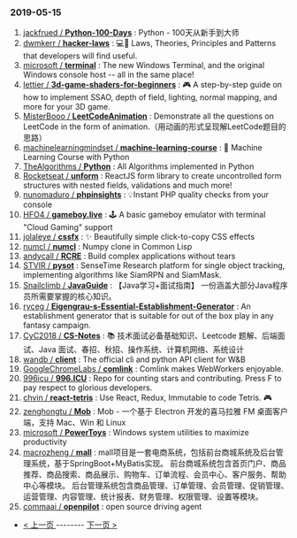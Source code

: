 ### 2019-05-15 
1. [jackfrued / **Python-100-Days**](https://github.com/jackfrued/Python-100-Days) : Python - 100天从新手到大师
1. [dwmkerr / **hacker-laws**](https://github.com/dwmkerr/hacker-laws) : 💻📖 Laws, Theories, Principles and Patterns that developers will find useful.
1. [microsoft / **terminal**](https://github.com/microsoft/terminal) : The new Windows Terminal, and the original Windows console host -- all in the same place!
1. [lettier / **3d-game-shaders-for-beginners**](https://github.com/lettier/3d-game-shaders-for-beginners) : 🎮 A step-by-step guide on how to implement SSAO, depth of field, lighting, normal mapping, and more for your 3D game.
1. [MisterBooo / **LeetCodeAnimation**](https://github.com/MisterBooo/LeetCodeAnimation) : Demonstrate all the questions on LeetCode in the form of animation.（用动画的形式呈现解LeetCode题目的思路）
1. [machinelearningmindset / **machine-learning-course**](https://github.com/machinelearningmindset/machine-learning-course) : 💬 Machine Learning Course with Python
1. [TheAlgorithms / **Python**](https://github.com/TheAlgorithms/Python) : All Algorithms implemented in Python
1. [Rocketseat / **unform**](https://github.com/Rocketseat/unform) : ReactJS form library to create uncontrolled form structures with nested fields, validations and much more!
1. [nunomaduro / **phpinsights**](https://github.com/nunomaduro/phpinsights) : 💡Instant PHP quality checks from your console
1. [HFO4 / **gameboy.live**](https://github.com/HFO4/gameboy.live) : 🕹️ A basic gameboy emulator with terminal "Cloud Gaming" support
1. [jolaleye / **cssfx**](https://github.com/jolaleye/cssfx) : ✨ Beautifully simple click-to-copy CSS effects
1. [numcl / **numcl**](https://github.com/numcl/numcl) : Numpy clone in Common Lisp
1. [andycall / **RCRE**](https://github.com/andycall/RCRE) : Build complex applications without tears
1. [STVIR / **pysot**](https://github.com/STVIR/pysot) : SenseTime Research platform for single object tracking, implementing algorithms like SiamRPN and SiamMask.
1. [Snailclimb / **JavaGuide**](https://github.com/Snailclimb/JavaGuide) : 【Java学习+面试指南】 一份涵盖大部分Java程序员所需要掌握的核心知识。
1. [ryceg / **Eigengrau-s-Essential-Establishment-Generator**](https://github.com/ryceg/Eigengrau-s-Essential-Establishment-Generator) : An establishment generator that is suitable for out of the box play in any fantasy campaign.
1. [CyC2018 / **CS-Notes**](https://github.com/CyC2018/CS-Notes) : 📚 技术面试必备基础知识、Leetcode 题解、后端面试、Java 面试、春招、秋招、操作系统、计算机网络、系统设计
1. [wandb / **client**](https://github.com/wandb/client) : The official cli and python API client for W&B
1. [GoogleChromeLabs / **comlink**](https://github.com/GoogleChromeLabs/comlink) : Comlink makes WebWorkers enjoyable.
1. [996icu / **996.ICU**](https://github.com/996icu/996.ICU) : Repo for counting stars and contributing. Press F to pay respect to glorious developers.
1. [chvin / **react-tetris**](https://github.com/chvin/react-tetris) : Use React, Redux, Immutable to code Tetris. 🎮
1. [zenghongtu / **Mob**](https://github.com/zenghongtu/Mob) : Mob - 一个基于 Electron 开发的喜马拉雅 FM 桌面客户端，支持 Mac、Win 和 Linux
1. [microsoft / **PowerToys**](https://github.com/microsoft/PowerToys) : Windows system utilities to maximize productivity
1. [macrozheng / **mall**](https://github.com/macrozheng/mall) : mall项目是一套电商系统，包括前台商城系统及后台管理系统，基于SpringBoot+MyBatis实现。 前台商城系统包含首页门户、商品推荐、商品搜索、商品展示、购物车、订单流程、会员中心、客户服务、帮助中心等模块。 后台管理系统包含商品管理、订单管理、会员管理、促销管理、运营管理、内容管理、统计报表、财务管理、权限管理、设置等模块。
1. [commaai / **openpilot**](https://github.com/commaai/openpilot) : open source driving agent 

- [ < 上一页 ](https://github.com/able8/github-trending-daily-record/blob/master/2019-05-14.md) -------- [ 下一页 > ](https://github.com/able8/github-trending-daily-record/blob/master/2019-05-16.md)